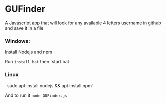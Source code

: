 # GUFinder
A Javascript app that will look for any available 4 letters username in github and save it in a file 




### Windows:

Install Nodejs and npm

Run `install.bat` then `start.bat

### Linux

`
`sudo apt install nodejs && apt install npm`


And to run it `node GUFinder.js`
